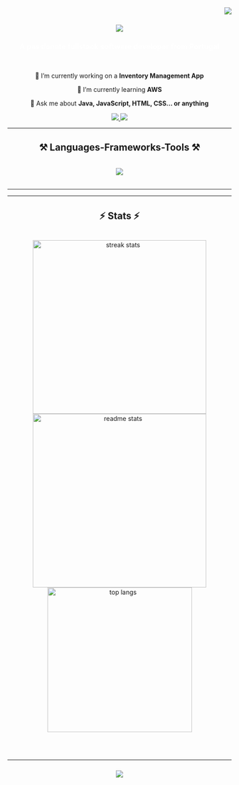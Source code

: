 <img align="right" src="https://visitor-badge.laobi.icu/badge?page_id=andreferreira75.andreferreira75" />

<h1 align="center">
    <img src="https://readme-typing-svg.herokuapp.com/?font=Righteous&size=35&center=true&vCenter=true&width=500&height=70&duration=4000&&color=FFFFFF&lines=Hi+There!+👋;+I'm+André+Ferreira!;" />
</h1>

<h3 align="center" style="color:white;">A passionate fullstack software developer from Portugal</h3>

<br/>

<div align="center">
 
 🔭 I’m currently working on a **Inventory Management App** 
 
 🌱 I’m currently learning **AWS**

 💬 Ask me about **Java, JavaScript, HTML, CSS... or anything**
 
 </div>
 
<div align="center"> 
  <a href="mailto:andreferreira.trabalho@gmail.com">
    <img src="https://img.shields.io/badge/Gmail-333333?style=for-the-badge&logo=gmail&logoColor=red" />
  </a>
  <a href="https://www.linkedin.com/in/andr%C3%A9-ferreira-/" target="_blank">
    <img src="https://img.shields.io/badge/LinkedIn-0077B5?style=for-the-badge&logo=linkedin&logoColor=white" target="_blank" />
  </a>
</div>

 <hr/>
 
<h2 align="center">⚒️ Languages-Frameworks-Tools ⚒️</h2>
<br/>
<div align="center">
    <img src="https://skillicons.dev/icons?i=java,github,mysql,vscode,spring,javascript,git,html,css,bootstrap" />
</div>

<br/>
<hr/>

<hr/>

<h2 align="center">⚡ Stats ⚡</h2>
<br>
<div align=center>
  <img width=390 src="https://streak-stats.demolab.com/?user=andreferreira75&count_private=true&theme=react&border_radius=10&color=FFFFFF" alt="streak stats"/>
  <img width=390 src="https://github-readme-stats.vercel.app/api?username=andreferreira75&count_private=true&show_icons=true&theme=react&rank_icon=github&border_radius=10" alt="readme stats" />
  <br/>
  <img width=325 align="center" src="https://github-readme-stats.vercel.app/api/top-langs/?username=andreferreira75&hide=HTML&langs_count=8&layout=compact&theme=react&border_radius=10&size_weight=0.5&count_weight=0.5&exclude_repo=github-readme-stats" alt="top langs" />
</div>

<br/><br/>
<hr/>

<h3 align="center">
    <img src="https://readme-typing-svg.herokuapp.com/?font=Righteous&size=25&center=true&vCenter=true&width=500&height=70&duration=4000&color=FFFFFF&lines=Thanks+for+visiting!+✌️;+Shoot+me+a+message+on+Linkedin!;">
</h3>

<br/>
